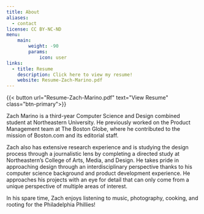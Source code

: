 ```yaml
---
title: About
aliases:
  - contact
license: CC BY-NC-ND
menu:
    main: 
        weight: -90
        params:
            icon: user
links:
  - title: Resume
    description: Click here to view my resume!
    website: Resume-Zach-Marino.pdf
---
```


{{< button url="Resume-Zach-Marino.pdf" text="View Resume" class="btn-primary">}}

Zach Marino is a third-year Computer Science and Design combined student at Northeastern University. He previously worked on the Product Management team at The Boston Globe, where he contributed to the mission of Boston.com and its editorial staff.  

Zach also has extensive research experience and is studying the design process through a journalistic lens by completing a directed study at Northeastern’s College of Arts, Media, and Design. He takes pride in approaching design through an interdisciplinary perspective thanks to his computer science background and product development experience. He approaches his projects with an eye for detail that can only come from a unique perspective of multiple areas of interest. 

In his spare time, Zach enjoys listening to music, photography, cooking, and rooting for the Philadelphia Phillies!